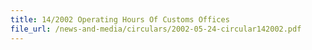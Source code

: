 ```yaml
---
title: 14/2002 Operating Hours Of Customs Offices
file_url: /news-and-media/circulars/2002-05-24-circular142002.pdf
---
```

